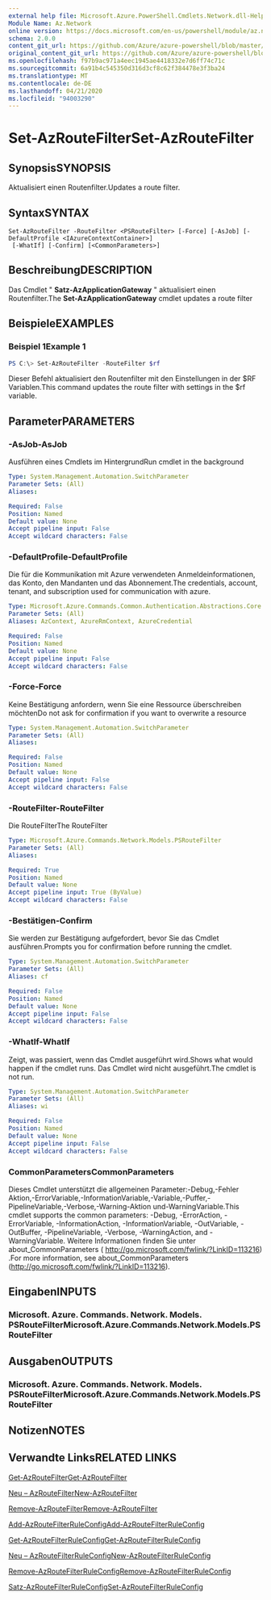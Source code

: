```yaml
---
external help file: Microsoft.Azure.PowerShell.Cmdlets.Network.dll-Help.xml
Module Name: Az.Network
online version: https://docs.microsoft.com/en-us/powershell/module/az.network/set-azroutefilter
schema: 2.0.0
content_git_url: https://github.com/Azure/azure-powershell/blob/master/src/Network/Network/help/Set-AzRouteFilter.md
original_content_git_url: https://github.com/Azure/azure-powershell/blob/master/src/Network/Network/help/Set-AzRouteFilter.md
ms.openlocfilehash: f97b9ac971a4eec1945ae4418332e7d6ff74c71c
ms.sourcegitcommit: 6a91b4c545350d316d3cf8c62f384478e3f3ba24
ms.translationtype: MT
ms.contentlocale: de-DE
ms.lasthandoff: 04/21/2020
ms.locfileid: "94003290"
---
```

# <span data-ttu-id="ff78a-101">Set-AzRouteFilter</span><span class="sxs-lookup"><span data-stu-id="ff78a-101">Set-AzRouteFilter</span></span>

## <span data-ttu-id="ff78a-102">Synopsis</span><span class="sxs-lookup"><span data-stu-id="ff78a-102">SYNOPSIS</span></span>
<span data-ttu-id="ff78a-103">Aktualisiert einen Routenfilter.</span><span class="sxs-lookup"><span data-stu-id="ff78a-103">Updates a route filter.</span></span>

## <span data-ttu-id="ff78a-104">Syntax</span><span class="sxs-lookup"><span data-stu-id="ff78a-104">SYNTAX</span></span>

```
Set-AzRouteFilter -RouteFilter <PSRouteFilter> [-Force] [-AsJob] [-DefaultProfile <IAzureContextContainer>]
 [-WhatIf] [-Confirm] [<CommonParameters>]
```

## <span data-ttu-id="ff78a-105">Beschreibung</span><span class="sxs-lookup"><span data-stu-id="ff78a-105">DESCRIPTION</span></span>
<span data-ttu-id="ff78a-106">Das Cmdlet " **Satz-AzApplicationGateway** " aktualisiert einen Routenfilter.</span><span class="sxs-lookup"><span data-stu-id="ff78a-106">The **Set-AzApplicationGateway** cmdlet updates a route filter</span></span>

## <span data-ttu-id="ff78a-107">Beispiele</span><span class="sxs-lookup"><span data-stu-id="ff78a-107">EXAMPLES</span></span>

### <span data-ttu-id="ff78a-108">Beispiel 1</span><span class="sxs-lookup"><span data-stu-id="ff78a-108">Example 1</span></span>
```powershell
PS C:\> Set-AzRouteFilter -RouteFilter $rf
```

<span data-ttu-id="ff78a-109">Dieser Befehl aktualisiert den Routenfilter mit den Einstellungen in der $RF Variablen.</span><span class="sxs-lookup"><span data-stu-id="ff78a-109">This command updates the route filter with settings in the $rf variable.</span></span>

## <span data-ttu-id="ff78a-110">Parameter</span><span class="sxs-lookup"><span data-stu-id="ff78a-110">PARAMETERS</span></span>

### <span data-ttu-id="ff78a-111">-AsJob</span><span class="sxs-lookup"><span data-stu-id="ff78a-111">-AsJob</span></span>
<span data-ttu-id="ff78a-112">Ausführen eines Cmdlets im Hintergrund</span><span class="sxs-lookup"><span data-stu-id="ff78a-112">Run cmdlet in the background</span></span>

```yaml
Type: System.Management.Automation.SwitchParameter
Parameter Sets: (All)
Aliases:

Required: False
Position: Named
Default value: None
Accept pipeline input: False
Accept wildcard characters: False
```

### <span data-ttu-id="ff78a-113">-DefaultProfile</span><span class="sxs-lookup"><span data-stu-id="ff78a-113">-DefaultProfile</span></span>
<span data-ttu-id="ff78a-114">Die für die Kommunikation mit Azure verwendeten Anmeldeinformationen, das Konto, den Mandanten und das Abonnement.</span><span class="sxs-lookup"><span data-stu-id="ff78a-114">The credentials, account, tenant, and subscription used for communication with azure.</span></span>

```yaml
Type: Microsoft.Azure.Commands.Common.Authentication.Abstractions.Core.IAzureContextContainer
Parameter Sets: (All)
Aliases: AzContext, AzureRmContext, AzureCredential

Required: False
Position: Named
Default value: None
Accept pipeline input: False
Accept wildcard characters: False
```

### <span data-ttu-id="ff78a-115">-Force</span><span class="sxs-lookup"><span data-stu-id="ff78a-115">-Force</span></span>
<span data-ttu-id="ff78a-116">Keine Bestätigung anfordern, wenn Sie eine Ressource überschreiben möchten</span><span class="sxs-lookup"><span data-stu-id="ff78a-116">Do not ask for confirmation if you want to overwrite a resource</span></span>

```yaml
Type: System.Management.Automation.SwitchParameter
Parameter Sets: (All)
Aliases:

Required: False
Position: Named
Default value: None
Accept pipeline input: False
Accept wildcard characters: False
```

### <span data-ttu-id="ff78a-117">-RouteFilter</span><span class="sxs-lookup"><span data-stu-id="ff78a-117">-RouteFilter</span></span>
<span data-ttu-id="ff78a-118">Die RouteFilter</span><span class="sxs-lookup"><span data-stu-id="ff78a-118">The RouteFilter</span></span>

```yaml
Type: Microsoft.Azure.Commands.Network.Models.PSRouteFilter
Parameter Sets: (All)
Aliases:

Required: True
Position: Named
Default value: None
Accept pipeline input: True (ByValue)
Accept wildcard characters: False
```

### <span data-ttu-id="ff78a-119">-Bestätigen</span><span class="sxs-lookup"><span data-stu-id="ff78a-119">-Confirm</span></span>
<span data-ttu-id="ff78a-120">Sie werden zur Bestätigung aufgefordert, bevor Sie das Cmdlet ausführen.</span><span class="sxs-lookup"><span data-stu-id="ff78a-120">Prompts you for confirmation before running the cmdlet.</span></span>

```yaml
Type: System.Management.Automation.SwitchParameter
Parameter Sets: (All)
Aliases: cf

Required: False
Position: Named
Default value: None
Accept pipeline input: False
Accept wildcard characters: False
```

### <span data-ttu-id="ff78a-121">-WhatIf</span><span class="sxs-lookup"><span data-stu-id="ff78a-121">-WhatIf</span></span>
<span data-ttu-id="ff78a-122">Zeigt, was passiert, wenn das Cmdlet ausgeführt wird.</span><span class="sxs-lookup"><span data-stu-id="ff78a-122">Shows what would happen if the cmdlet runs.</span></span> <span data-ttu-id="ff78a-123">Das Cmdlet wird nicht ausgeführt.</span><span class="sxs-lookup"><span data-stu-id="ff78a-123">The cmdlet is not run.</span></span>

```yaml
Type: System.Management.Automation.SwitchParameter
Parameter Sets: (All)
Aliases: wi

Required: False
Position: Named
Default value: None
Accept pipeline input: False
Accept wildcard characters: False
```

### <span data-ttu-id="ff78a-124">CommonParameters</span><span class="sxs-lookup"><span data-stu-id="ff78a-124">CommonParameters</span></span>
<span data-ttu-id="ff78a-125">Dieses Cmdlet unterstützt die allgemeinen Parameter:-Debug,-Fehler Aktion,-ErrorVariable,-InformationVariable,-Variable,-Puffer,-PipelineVariable,-Verbose,-Warning-Aktion und-WarningVariable.</span><span class="sxs-lookup"><span data-stu-id="ff78a-125">This cmdlet supports the common parameters: -Debug, -ErrorAction, -ErrorVariable, -InformationAction, -InformationVariable, -OutVariable, -OutBuffer, -PipelineVariable, -Verbose, -WarningAction, and -WarningVariable.</span></span> <span data-ttu-id="ff78a-126">Weitere Informationen finden Sie unter about_CommonParameters ( http://go.microsoft.com/fwlink/?LinkID=113216) .</span><span class="sxs-lookup"><span data-stu-id="ff78a-126">For more information, see about_CommonParameters (http://go.microsoft.com/fwlink/?LinkID=113216).</span></span>

## <span data-ttu-id="ff78a-127">Eingaben</span><span class="sxs-lookup"><span data-stu-id="ff78a-127">INPUTS</span></span>

### <span data-ttu-id="ff78a-128">Microsoft. Azure. Commands. Network. Models. PSRouteFilter</span><span class="sxs-lookup"><span data-stu-id="ff78a-128">Microsoft.Azure.Commands.Network.Models.PSRouteFilter</span></span>

## <span data-ttu-id="ff78a-129">Ausgaben</span><span class="sxs-lookup"><span data-stu-id="ff78a-129">OUTPUTS</span></span>

### <span data-ttu-id="ff78a-130">Microsoft. Azure. Commands. Network. Models. PSRouteFilter</span><span class="sxs-lookup"><span data-stu-id="ff78a-130">Microsoft.Azure.Commands.Network.Models.PSRouteFilter</span></span>

## <span data-ttu-id="ff78a-131">Notizen</span><span class="sxs-lookup"><span data-stu-id="ff78a-131">NOTES</span></span>

## <span data-ttu-id="ff78a-132">Verwandte Links</span><span class="sxs-lookup"><span data-stu-id="ff78a-132">RELATED LINKS</span></span>

[<span data-ttu-id="ff78a-133">Get-AzRouteFilter</span><span class="sxs-lookup"><span data-stu-id="ff78a-133">Get-AzRouteFilter</span></span>](./Get-AzRouteFilter.md)

[<span data-ttu-id="ff78a-134">Neu – AzRouteFilter</span><span class="sxs-lookup"><span data-stu-id="ff78a-134">New-AzRouteFilter</span></span>](./New-AzRouteFilter.md)

[<span data-ttu-id="ff78a-135">Remove-AzRouteFilter</span><span class="sxs-lookup"><span data-stu-id="ff78a-135">Remove-AzRouteFilter</span></span>](./Remove-AzRouteFilter.md)

[<span data-ttu-id="ff78a-136">Add-AzRouteFilterRuleConfig</span><span class="sxs-lookup"><span data-stu-id="ff78a-136">Add-AzRouteFilterRuleConfig</span></span>](./Add-AzRouteFilterRuleConfig.md)

[<span data-ttu-id="ff78a-137">Get-AzRouteFilterRuleConfig</span><span class="sxs-lookup"><span data-stu-id="ff78a-137">Get-AzRouteFilterRuleConfig</span></span>](./Get-AzRouteFilterRuleConfig.md)

[<span data-ttu-id="ff78a-138">Neu – AzRouteFilterRuleConfig</span><span class="sxs-lookup"><span data-stu-id="ff78a-138">New-AzRouteFilterRuleConfig</span></span>](./New-AzRouteFilterRuleConfig.md)

[<span data-ttu-id="ff78a-139">Remove-AzRouteFilterRuleConfig</span><span class="sxs-lookup"><span data-stu-id="ff78a-139">Remove-AzRouteFilterRuleConfig</span></span>](./Remove-AzRouteFilterRuleConfig.md)

[<span data-ttu-id="ff78a-140">Satz-AzRouteFilterRuleConfig</span><span class="sxs-lookup"><span data-stu-id="ff78a-140">Set-AzRouteFilterRuleConfig</span></span>](./Set-AzRouteFilterRuleConfig.md)
